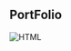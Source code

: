 ## PortFolio


![HTML]([SentimentalAnalysis.png](https://hemanthnasaram.netlify.app/)https://hemanthnasaram.netlify.app/)
